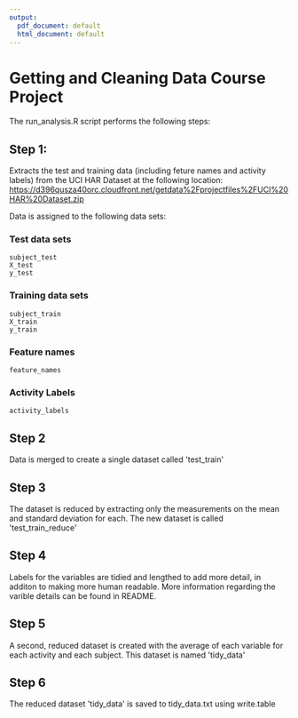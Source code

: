 ```yaml
---
output:
  pdf_document: default
  html_document: default
---
```

# Getting and Cleaning Data Course Project 

The run_analysis.R script performs the following steps:

## Step 1:

Extracts the test and training data (including feture names and activity labels) from the UCI HAR Dataset at the following location:
https://d396qusza40orc.cloudfront.net/getdata%2Fprojectfiles%2FUCI%20HAR%20Dataset.zip  
 
Data is assigned to the following data sets:

### Test data sets
    subject_test
    X_test 
    y_test 

### Training data sets
    subject_train 
    X_train 
    y_train 

### Feature names
    feature_names 

### Activity Labels
    activity_labels

## Step 2

Data is merged to create a single dataset called 'test_train'

## Step 3

The dataset is reduced by extracting only the measurements on the mean and standard deviation for each. The 
new dataset is called 'test_train_reduce'

## Step 4

Labels for the variables are tidied and lengthed to add more detail, in additon to making more human readable. 
More information regarding the varible details can be found in README.

## Step 5

A second, reduced dataset is created with the average of each variable for each activity and each subject.
This dataset is named 'tidy_data'

## Step 6

The reduced dataset 'tidy_data' is saved to tidy_data.txt using write.table


